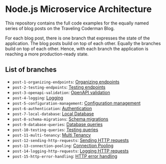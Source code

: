 # Node.js Microservice Architecture

This repository contains the full code examples for the equally named series of blog posts on the Traveling Coderman Blog.

For each blog post, there is one branch that expresses the state of the application.
The blog posts build on top of each other.
Equally the branches build on top of each other.
Hence, with each branch the application is reaching a more production-ready state.

## List of branches

- `post-1-organizing-endpoints`: [Organizing endpoints](https://traveling-coderman.net/code/node-architecture/organizing-endpoints/)
- `post-2-testing-endpoints`: [Testing endpoints](https://traveling-coderman.net/code/node-architecture/testing-endpoints/)
- `post-3-openapi-validation`: [OpenAPI validation](https://traveling-coderman.net/code/node-architecture/openapi-input-validation/)
- `post-4-logging`: [Logging](https://traveling-coderman.net/code/node-architecture/logging/)
- `post-5-configuration-management`: [Configuration management](https://traveling-coderman.net/code/node-architecture/configuration-management/)
- `post-6-authentication`: [Authentication](https://traveling-coderman.net/code/node-architecture/authentication/)
- `post-7-local-database`: [Local Database](https://traveling-coderman.net/code/node-architecture/local-database/)
- `post-8-schema-migrations`: [Schema migrations](https://traveling-coderman.net/code/node-architecture/schema-migrations/)
- `post-9-database-queries`: [Database queries](https://traveling-coderman.net/code/node-architecture/database-queries/)
- `post-10-testing-queries`: [Testing queries](https://traveling-coderman.net/code/node-architecture/testing-queries/)
- `post-11-multi-tenancy`: [Multi Tenancy](https://traveling-coderman.net/code/node-architecture/multi-tenancy/)
- `post-12-sending-http-requests`: [Sending HTTP requests](https://traveling-coderman.net/code/node-architecture/sending-http-requests/)
- `post-13-connection-pooling`: [Connection Pooling](https://traveling-coderman.net/code/node-architecture/connection-pooling/)
- `post-14-logging-http-requests`: [Logging HTTP requests](https://traveling-coderman.net/code/node-architecture/logging-http-requests/)
- `post-15-http-error-handling`: [HTTP error handling](https://traveling-coderman.net/code/node-architecture/axios-error-handling/)
